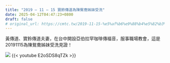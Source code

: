 ```yaml
---
title: "2019 – 11 – 15 寶鈴傳道為陳鴛鴦姊妹受洗"
date: 2025-04-12T04:47:23+0800
draft: false
# original_url: https://cmtc.tw/2019-11-15-%e5%af%b6%e9%88%b4%e5%82%b3%e9%81%93%e7%82%ba%e9%99%b3%e9%b4%9b%e9%b4%a6%e5%a7%8a%e5%a6%b9%e5%8f%97%e6%b4%97
---
```



黃傳道、寶鈴傳道夫妻，在台中開設亞伯拉罕咖啡傳福音，服事職場教會，這是20191115為陳鴛鴦姊妹受洗見證！

![](/images/陳鴛鴦姊妹受洗.png)
{{< youtube E2oSDS8qTZk >}}